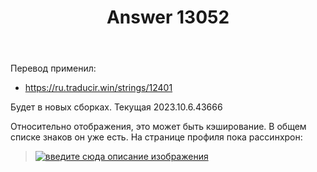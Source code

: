 ﻿---
title: "Answer 13052"
se.owner.user_id: 176217
se.owner.display_name: "αλεχολυτ"
se.owner.link: "https://ru.meta.stackoverflow.com/users/176217/%ce%b1%ce%bb%ce%b5%cf%87%ce%bf%ce%bb%cf%85%cf%84"
se.answer_id: 13052
se.question_id: 13051
se.post_type: answer
se.is_accepted: True
---
<p>Перевод применил:</p>
<ul>
<li><a href="https://ru.traducir.win/strings/12401" rel="nofollow noreferrer">https://ru.traducir.win/strings/12401</a></li>
</ul>
<p>Будет в новых сборках. Текущая 2023.10.6.43666</p>
<p>Относительно отображения, это может быть кэширование. В общем списке знаков он уже есть. На странице профиля пока рассинхрон:</p>
<blockquote>
<p><a href="https://i.stack.imgur.com/sDGjf.png" rel="nofollow noreferrer"><img src="https://i.stack.imgur.com/sDGjf.png" alt="введите сюда описание изображения" /></a></p>
</blockquote>
